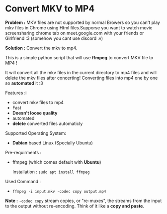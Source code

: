 # Convert MKV to MP4

**Problem :** MKV files are not supported by normal Browers so you can't play mkv files in Chrome using Html files.Supporse you want to watch movie screensharing chrome tab on meet.google.com with your friends or Girlfriend :3 (somehow you cant use discord :v)

**Solution :** Convert the mkv to mp4.

This is a simple python script that will use **ffmpeg** to convert MKV file to MP4 !


It will convert all the mkv files in the current directory to mp4 files and will delete the mkv files after concerting!
Converting files into mp4 one by one so **automated** it :3

Features :i

- convert mkv files to mp4
- Fast
- **Doesn't loose quality**
- automated
- **delete** converted files automaticly

Supported Operating System:

- **Dabian** based Linux (Specially Ubuntu)

Pre-requirments :

- ffmpeg (which comes default with **Ubuntu**)

  Installation : `sudo apt install ffmpeg`

Used Command :

- `ffmpeg -i input.mkv -codec copy output.mp4`

**Note :** `-codec copy` stream copies, or "re-muxes", the streams from the input to the output without re-encoding. Think of it like a **copy and paste**.
